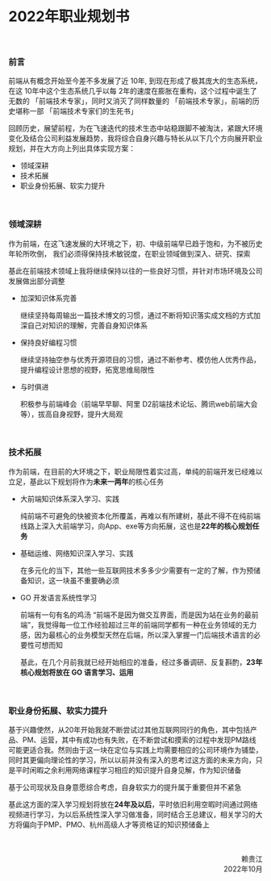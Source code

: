 # 2022年职业规划书

<br />

### 前言

前端从有概念开始至今差不多发展了近 10年, 到现在形成了极其庞大的生态系统，在这 10年中这个生态系统几乎以每 2年的速度在膨胀在重构，这个过程中诞生了无数的 「前端技术专家」，同时又消灭了同样数量的 「前端技术专家」，前端的历史堪称一部 「前端技术专家们的生死书」

回顾历史，展望前程，为在飞速迭代的技术生态中站稳跟脚不被淘汰，紧跟大环境变化及结合公司利益发展趋势，我将综合自身兴趣与特长从以下几个方向展开职业规划，并在大方向上列出具体实现方案：

* 领域深耕
* 技术拓展
* 职业身份拓展、软实力提升

<br />

### 领域深耕

作为前端，在这飞速发展的大环境之下，初、中级前端早已趋于饱和，为不被历史年轮所吹倒， 我们必须得保持技术敏锐度，在职业领域做到深入、研究、探索

基此在前端技术领域上我将继续保持以往的一些良好习惯，并针对市场环境及公司发展做出部分调整

* 加深知识体系完善

  继续坚持每周输出一篇技术博文的习惯，通过不断将知识落实成文档的方式加深自己对知识的理解，完善自身知识体系

* 保持良好编程习惯

  继续坚持抽空参与优秀开源项目的习惯，通过不断参考、模仿他人优秀作品，提升编程设计思想的视野，拓宽思维局限性

* 与时俱进

  积极参与前端峰会（前端早早聊、阿里 D2前端技术论坛、腾讯web前端大会等），拔高自身视野，提升大局观

<br />

### 技术拓展

作为前端，在目前的大环境之下，职业局限性着实过高，单纯的前端开发已经难以立足，基此以下规划将作为**未来一两年**的核心任务

* 大前端知识体系深入学习、实践

  纯前端不可避免的快被资本化所覆盖，再难以有所建树，基此不得不在纯前端线路上深入大前端学习，向App、exe等方向拓展，这也是**22年的核心规划任务**

* 基础运维、网络知识深入学习、实践

  在多元化的当下，其他一些互联网技术多多少少需要有一定的了解，作为预储备知识，这一块虽不重要确必须

* GO 开发语言系统性学习

  前端有一句有名的鸡汤 “前端不是因为做交互界面，而是因为站在业务的最前端”，我觉得每一位工作经验超过三年的前端同学都有一种在业务领域的无力感，因为最核心的业务模型天然在后端，所以深入掌握一门后端技术语言的必要性可想而知

  基此，在几个月前我就已经开始相应的准备，经过多番调研、反复斟酌，**23年核心规划将放在 GO 语言学习、运用**

<br />

### 职业身份拓展、软实力提升

基于兴趣使然，从20年开始我就不断尝试过其他互联网同行的角色，其中包括产品、PM、运营，其中有成功也有失败，在不断尝试和摸索的过程中发现PM路线可能更适合我。然则由于这一块在定位与实践上均需要相应的公司环境作为铺垫， 同时其更偏向理论性的学习，所以以前并没有深入的思考过这方面的未来方向，只是平时闲暇之余利用网络课程学习相应的知识提升自身见解，作为知识储备

基于公司现状及自身意愿综合考虑，自身软实力的提升属于重要但并不紧急

基此这方面的深入学习规划将放在**24年及以后**，平时依旧利用空暇时间通过网络视频进行学习，为以后系统性深入学习做准备，同时结合王总建议，相关学习的大方将偏向于PMP、PMO、杭州高级人才等资格证的知识预储备上

<br />

<br />

<div style="text-align: right">赖贵江</div>

<div style="text-align: right">2022年10月</div>

